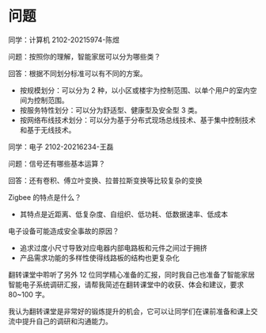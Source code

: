 # 问题

同学：计算机 2102-20215974-陈煜

问题：按照你的理解，智能家居可以分为哪些类？

回答：根据不同划分标准可以有不同的方案。

- 按规模划分：可以分为 2 种，以小区或楼宇为控制范围、以单个用户的室内空间为控制范围。
- 按服务特性划分：可以分为舒适型、健康型及安全型 3 类。
- 按网络布线技术划分：可以分为基于分布式现场总线技术、基于集中控制技术和基于无线技术。

同学：电子 2102-20216234-王磊

问题：信号还有哪些基本运算？

回答：还有卷积、傅立叶变换、拉普拉斯变换等比较复杂的变换

Zigbee 的特点是什么？

- 其特点是近距离、低复杂度、自组织、低功耗、低数据速率、低成本

电子设备可能造成安全事故的原因？

- 追求过度小尺寸导致对应电器内部电路板和元件之间过于拥挤
- 产品需求功能的多样性使得线路板的结构也更复杂化

翻转课堂中聆听了另外 12 位同学精心准备的汇报，同时我自己也准备了智能家居智能电子系统调研汇报，请帮我简述在翻转课堂中的收获、体会和建议，要求 80~100 字。

我认为翻转课堂是非常好的锻炼提升的机会，它可以让同学们在课前准备和课上交流中提升自己的调研和沟通能力。
